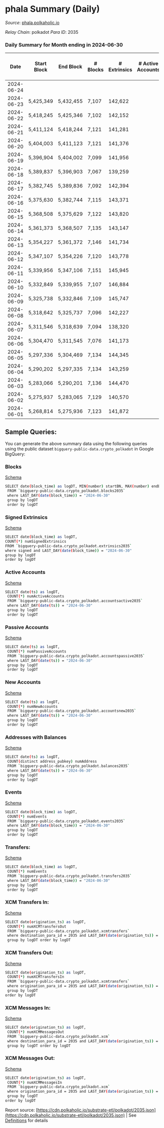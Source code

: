 # phala Summary (Daily)

_Source_: [phala.polkaholic.io](https://phala.polkaholic.io)

*Relay Chain*: polkadot
*Para ID*: 2035



### Daily Summary for Month ending in 2024-06-30


| Date    | Start Block | End Block | # Blocks | # Extrinsics | # Active Accounts | # Passive Accounts | # New Accounts | # Addresses | # Events  | # Transfers ($USD) | # XCM Transfers In ($USD) | # XCM Transfers Out ($USD) | # XCM In | # XCM Out | Issues |
|---------|-------------|-----------|----------|--------------|-------------------|--------------------|----------------|-------------|-----------|--------------------|---------------------------|----------------------------|----------|-----------|--------|
| 2024-06-24 |  |  |  |  |  |  |  |  |  |   |   |   |  |  |  |
| 2024-06-23 | 5,425,349 | 5,432,455 | 7,107 | 142,622 |  |  |  | 5,474 | 2,184,375 | 139,773 ($382,645.87) |   |   |  |  |  |
| 2024-06-22 | 5,418,245 | 5,425,346 | 7,102 | 142,152 |  |  |  | 5,470 | 2,176,679 | 139,160 ($136,008.18) |   |   |  |  |  |
| 2024-06-21 | 5,411,124 | 5,418,244 | 7,121 | 141,281 |  |  |  | 5,467 | 2,154,808 | 136,539 ($63,782.89) |   |   |  |  |  |
| 2024-06-20 | 5,404,003 | 5,411,123 | 7,121 | 141,376 |  |  |  | 5,467 | 2,156,843 | 135,613 ($66,688.30) |   |   |  |  |  |
| 2024-06-19 | 5,396,904 | 5,404,002 | 7,099 | 141,956 |  |  |  | 5,468 | 2,171,358 | 137,884 ($44,916.48) |   |   |  |  |  |
| 2024-06-18 | 5,389,837 | 5,396,903 | 7,067 | 139,259 |  |  |  | 5,469 | 2,126,464 | 134,655 ($274,278.18) |   |   |  |  |  |
| 2024-06-17 | 5,382,745 | 5,389,836 | 7,092 | 142,394 |  |  |  | 5,473 | 2,173,497 | 138,091 ($44,771.52) |   |   |  |  |  |
| 2024-06-16 | 5,375,630 | 5,382,744 | 7,115 | 143,371 |  |  |  | 5,468 | 2,191,735 | 140,068 ($22,321.67) |   |   |  |  |  |
| 2024-06-15 | 5,368,508 | 5,375,629 | 7,122 | 143,820 |  |  |  | 5,466 | 2,196,952 | 140,446 ($70,661.16) |   |   |  |  |  |
| 2024-06-14 | 5,361,373 | 5,368,507 | 7,135 | 143,147 |  |  |  | 5,461 | 2,185,090 | 139,445 ($104,595.58) |   |   |  |  |  |
| 2024-06-13 | 5,354,227 | 5,361,372 | 7,146 | 141,734 |  |  |  | 5,460 | 2,158,998 | 137,547 ($257,510.33) |   |   |  |  |  |
| 2024-06-12 | 5,347,107 | 5,354,226 | 7,120 | 143,778 |  |  |  | 5,428 | 2,209,315 | 141,905 ($231,389.02) |   |   |  |  |  |
| 2024-06-11 | 5,339,956 | 5,347,106 | 7,151 | 145,945 |  |  |  | 5,416 | 2,228,614 | 142,117 ($336,952.05) |   |   |  |  |  |
| 2024-06-10 | 5,332,849 | 5,339,955 | 7,107 | 146,884 |  |  |  | 5,412 | 2,228,077 | 140,572 ($193,531.53) |   |   |  |  |  |
| 2024-06-09 | 5,325,738 | 5,332,846 | 7,109 | 145,747 |  |  |  | 5,409 | 2,218,636 | 140,339 ($141,611.32) |   |   |  |  |  |
| 2024-06-08 | 5,318,642 | 5,325,737 | 7,096 | 142,227 |  |  |  | 5,404 | 2,174,974 | 138,213 ($54,348.16) |   |   |  |  |  |
| 2024-06-07 | 5,311,546 | 5,318,639 | 7,094 | 138,320 |  |  |  | 5,404 | 2,113,070 | 133,741 ($189,232.46) |   |   |  |  |  |
| 2024-06-06 | 5,304,470 | 5,311,545 | 7,076 | 141,173 |  |  |  | 5,399 | 2,161,055 | 137,484 ($359,153.06) |   |   |  |  |  |
| 2024-06-05 | 5,297,336 | 5,304,469 | 7,134 | 144,345 |  |  |  | 5,391 | 2,214,418 | 141,702 ($294,271.97) |   |   |  |  |  |
| 2024-06-04 | 5,290,202 | 5,297,335 | 7,134 | 143,259 |  |  |  | 5,383 | 2,198,989 | 140,321 ($769,973.62) |   |   |  |  |  |
| 2024-06-03 | 5,283,066 | 5,290,201 | 7,136 | 144,470 |  |  |  | 5,373 | 2,212,264 | 141,010 ($102,884.21) |   |   |  |  |  |
| 2024-06-02 | 5,275,937 | 5,283,065 | 7,129 | 140,570 |  |  |  | 5,374 | 2,149,152 | 135,271 ($26,680.79) |   |   |  |  |  |
| 2024-06-01 | 5,268,814 | 5,275,936 | 7,123 | 141,872 |  |  |  | 5,373 | 2,191,702 | 140,083 ($9,056,844.97) |   |   |  |  |  |

## Sample Queries:
You can generate the above summary data using the following queries using the public dataset `bigquery-public-data.crypto_polkadot` in Google BigQuery:


### Blocks 

[Schema](https://github.com/colorfulnotion/substrate-etl/blob/main/schema/blocks.json)

```bash
SELECT date(block_time) as logDT, MIN(number) startBN, MAX(number) endBN, COUNT(*) numBlocks 
 FROM `bigquery-public-data.crypto_polkadot.blocks2035`  
 where LAST_DAY(date(block_time)) = "2024-06-30" 
 group by logDT 
 order by logDT
```

### Signed Extrinsics 

[Schema](https://github.com/colorfulnotion/substrate-etl/blob/main/schema/extrinsics.json)

```bash
SELECT date(block_time) as logDT, 
COUNT(*) numSignedExtrinsics 
FROM `bigquery-public-data.crypto_polkadot.extrinsics2035`  
where signed and LAST_DAY(date(block_time)) = "2024-06-30" 
group by logDT 
order by logDT
```

### Active Accounts 

[Schema](https://github.com/colorfulnotion/substrate-etl/blob/main/schema/accountsactive.json)

```bash
SELECT date(ts) as logDT, 
 COUNT(*) numActiveAccounts 
 FROM `bigquery-public-data.crypto_polkadot.accountsactive2035` 
 where LAST_DAY(date(ts)) = "2024-06-30" 
 group by logDT 
 order by logDT
```

### Passive Accounts 

[Schema](https://github.com/colorfulnotion/substrate-etl/blob/main/schema/accountspassive.json)

```bash
SELECT date(ts) as logDT, 
 COUNT(*) numPassiveAccounts 
 FROM `bigquery-public-data.crypto_polkadot.accountspassive2035` 
 where LAST_DAY(date(ts)) = "2024-06-30" 
 group by logDT 
 order by logDT
```

### New Accounts 

[Schema](https://github.com/colorfulnotion/substrate-etl/blob/main/schema/accountsnew.json)

```bash
SELECT date(ts) as logDT, 
 COUNT(*) numNewAccounts 
 FROM `bigquery-public-data.crypto_polkadot.accountsnew2035` 
 where LAST_DAY(date(ts)) = "2024-06-30" 
 group by logDT
 order by logDT
```

### Addresses with Balances 

[Schema](https://github.com/colorfulnotion/substrate-etl/blob/main/schema/balances.json)

```bash
SELECT date(ts) as logDT,
 COUNT(distinct address_pubkey) numAddress 
 FROM `bigquery-public-data.crypto_polkadot.balances2035` 
 where LAST_DAY(date(ts)) = "2024-06-30" 
 group by logDT 
 order by logDT
```

### Events 

[Schema](https://github.com/colorfulnotion/substrate-etl/blob/main/schema/events.json)

```bash
SELECT date(block_time) as logDT, 
 COUNT(*) numEvents 
 FROM `bigquery-public-data.crypto_polkadot.events2035` 
 where LAST_DAY(date(block_time)) = "2024-06-30" 
 group by logDT 
 order by logDT
```

### Transfers:

[Schema](https://github.com/colorfulnotion/substrate-etl/blob/main/schema/transfers.json)

```bash
SELECT date(block_time) as logDT, 
 COUNT(*) numEvents 
 FROM `bigquery-public-data.crypto_polkadot.transfers2035` 
 where LAST_DAY(date(block_time)) = "2024-06-30" 
 group by logDT 
 order by logDT
```

### XCM Transfers In: 

[Schema](https://github.com/colorfulnotion/substrate-etl/blob/main/schema/xcmtransfers.json)

```bash
SELECT date(origination_ts) as logDT, 
 COUNT(*) numXCMTransfersOut 
 FROM `bigquery-public-data.crypto_polkadot.xcmtransfers` 
 where destination_para_id = 2035 and LAST_DAY(date(origination_ts)) = "2024-06-30" 
 group by logDT order by logDT
```

### XCM Transfers Out: 

[Schema](https://github.com/colorfulnotion/substrate-etl/blob/main/schema/xcmtransfers.json)

```bash
SELECT date(origination_ts) as logDT, 
 COUNT(*) numXCMTransfersIn 
 FROM `bigquery-public-data.crypto_polkadot.xcmtransfers` 
 where origination_para_id = 2035 and LAST_DAY(date(origination_ts)) = "2024-06-30" 
 group by logDT 
order by logDT
```

### XCM Messages In: 

[Schema](https://github.com/colorfulnotion/substrate-etl/blob/main/schema/xcm.json)

```bash
SELECT date(origination_ts) as logDT, 
 COUNT(*) numXCMMessagesOut 
 FROM `bigquery-public-data.crypto_polkadot.xcm` 
 where destination_para_id = 2035 and LAST_DAY(date(origination_ts)) = "2024-06-30" 
 group by logDT order by logDT
```

### XCM Messages Out: 

[Schema](https://github.com/colorfulnotion/substrate-etl/blob/main/schema/xcm.json)

```bash
SELECT date(origination_ts) as logDT, 
 COUNT(*) numXCMMessagesIn 
 FROM `bigquery-public-data.crypto_polkadot.xcm` 
 where origination_para_id = 2035 and LAST_DAY(date(origination_ts)) = "2024-06-30" 
 group by logDT 
order by logDT
```


Report source: [https://cdn.polkaholic.io/substrate-etl/polkadot/2035.json](https://cdn.polkaholic.io/substrate-etl/polkadot/2035.json) | See [Definitions](/DEFINITIONS.md) for details
